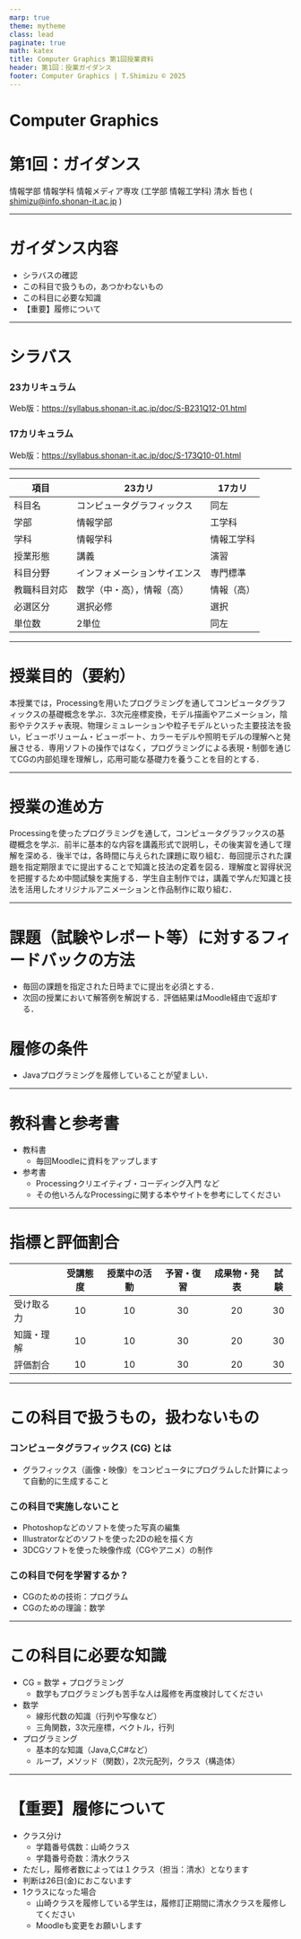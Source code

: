 ```yaml
---
marp: true
theme: mytheme
class: lead
paginate: true
math: katex
title: Computer Graphics 第1回授業資料
header: 第1回：授業ガイダンス
footer: Computer Graphics | T.Shimizu © 2025
---
```


# Computer Graphics
# 第1回：ガイダンス

情報学部 情報学科 情報メディア専攻
(工学部 情報工学科)
清水 哲也 ( shimizu@info.shonan-it.ac.jp )

---

# ガイダンス内容

- シラバスの確認
- この科目で扱うもの，あつかわないもの
- この科目に必要な知識
- 【重要】履修について

---

# シラバス

### 23カリキュラム
Web版：https://syllabus.shonan-it.ac.jp/doc/S-B231Q12-01.html

### 17カリキュラム
Web版：https://syllabus.shonan-it.ac.jp/doc/S-173Q10-01.html


---


|     項目     |            23カリ            |   17カリ   |
| ------------ | ---------------------------- | ---------- |
| 科目名       | コンピュータグラフィックス   | 同左       |
| 学部         | 情報学部                     | 工学科     |
| 学科         | 情報学科                     | 情報工学科 |
| 授業形態     | 講義                         | 演習       |
| 科目分野     | インフォメーションサイエンス | 専門標準   |
| 教職科目対応 | 数学（中・高），情報（高）   | 情報（高） |
| 必選区分     | 選択必修                     | 選択       |
| 単位数       | 2単位                        | 同左       |

---

# 授業目的（要約）

本授業では，Processingを用いたプログラミングを通してコンピュータグラフィックスの基礎概念を学ぶ．3次元座標変換，モデル描画やアニメーション，陰影やテクスチャ表現、物理シミュレーションや粒子モデルといった主要技法を扱い，ビューボリューム・ビューポート、カラーモデルや照明モデルの理解へと発展させる．専用ソフトの操作ではなく，プログラミングによる表現・制御を通じてCGの内部処理を理解し，応用可能な基礎力を養うことを目的とする．

---

# 授業の進め方

Processingを使ったプログラミングを通して，コンピュータグラフックスの基礎概念を学ぶ．前半に基本的な内容を講義形式で説明し，その後実習を通して理解を深める．後半では，各時間に与えられた課題に取り組む．毎回提示された課題を指定期限までに提出することで知識と技法の定着を図る．理解度と習得状況を把握するため中間試験を実施する．学生自主制作では，講義で学んだ知識と技法を活用したオリジナルアニメーションと作品制作に取り組む．

---

# 課題（試験やレポート等）に対するフィードバックの方法

- 毎回の課題を指定された日時までに提出を必須とする．
- 次回の授業において解答例を解説する．評価結果はMoodle経由で返却する．

# 履修の条件

- Javaプログラミングを履修していることが望ましい．

---

# 教科書と参考書

- 教科書
  - 毎回Moodleに資料をアップします
- 参考書
  - Processingクリエイティブ・コーディング入門 など
  - その他いろんなProcessingに関する本やサイトを参考にしてください

---

# 指標と評価割合

<div style="font-size: 0.8em">

|            | 受講態度 | 授業中の活動 | 予習・復習 | 成果物・発表 | 試験 |
| ---------- |:--------:|:------------:|:----------:|:------------:|:----:|
| 受け取る力 | 10       | 10           | 30         | 20           | 30   |
| 知識・理解 | 10       | 10           | 30         | 20           | 30   |
| 評価割合   | 10       | 10           | 30         | 20           | 30   |

</div>

---

<!-- _class: no-footer -->

# この科目で扱うもの，扱わないもの

### コンピュータグラフィックス (CG) とは
- グラフィックス（画像・映像）をコンピュータにプログラムした計算によって自動的に生成すること
### この科目で実施しないこと
- Photoshopなどのソフトを使った写真の編集
- Illustratorなどのソフトを使った2Dの絵を描く方
- 3DCGソフトを使った映像作成（CGやアニメ）の制作
### この科目で何を学習するか？
- CGのための技術：プログラム
- CGのための理論：数学

---

# この科目に必要な知識

- CG = 数学 + プログラミング
  - 数学もプログラミングも苦手な人は履修を再度検討してください
- 数学
  - 線形代数の知識（行列や写像など）
  - 三角関数，3次元座標，ベクトル，行列
- プログラミング
  - 基本的な知識（Java,C,C#など）
  - ループ，メソッド（関数），2次元配列，クラス（構造体）

---

# 【重要】履修について

- クラス分け
  - 学籍番号偶数：山崎クラス
  - 学籍番号奇数：清水クラス
- ただし，履修者数によっては１クラス（担当：清水）となります
- 判断は26日(金)におこないます
- 1クラスになった場合
  - 山崎クラスを履修している学生は，履修訂正期間に清水クラスを履修してください
  - Moodleも変更をお願いします


